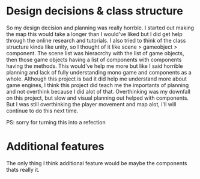# Design decisions & class structure
So my design decision and planning was really horrble. I started out making the map this would take a longer than I would've liked but I did get help through the online research and tutorials. I also tried to think of the class structure kinda like unity, so I thought of it like scene > gameobject > component.
The scene list was hieracrchy with the list of game objects, then those game objects having a list of components with components having the methods. This would've help me more but like I said horrible planning and lack of fully understanding mono game and components as a whole.
Although this project is bad it did help me understand more about game engines, I think this project did teach me the importants of planning and not overthink because I did alot of that.
Overthinking was my downfall on this project, but slow and visual planning out helped with components. But I was still overthinking the player movement and map alot, i'll will continue to do this next time.

PS: sorry for turning this into a refection 

# Additional features
The only thing I think additional feature would be maybe the components thats really it.
